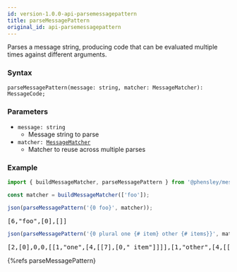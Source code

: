 ```yaml
---
id: version-1.0.0-api-parsemessagepattern
title: parseMessagePattern
original_id: api-parsemessagepattern
---
```


Parses a message string, producing code that can be evaluated multiple times against different arguments.


### Syntax

```syntax
parseMessagePattern(message: string, matcher: MessageMatcher): MessageCode;
```

### Parameters

  - <code class="def">message: <span>string</span></code>
    - Message string to parse
  - <code class="def">matcher: <span>[MessageMatcher](api-messagematcher.html)</span></code>
    - Matcher to reuse across multiple parses

### Example

```typescript
import { buildMessageMatcher, parseMessagePattern } from '@phensley/messageformat';

const matcher = buildMessageMatcher(['foo']);

json(parseMessagePattern('{0 foo}', matcher));
```
<pre class="output">
[6,"foo",[0],[]]
</pre>

```typescript
json(parseMessagePattern('{0 plural one {# item} other {# items}}', matcher));
```
<pre class="output">
[2,[0],0,0,[[1,"one",[4,[[7],[0," item"]]]],[1,"other",[4,[[7],[0," items"]]]]]]
</pre>

{%refs parseMessagePattern}
